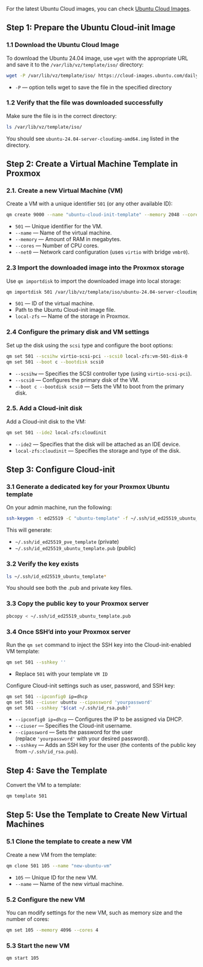 For the latest Ubuntu Cloud images, you can check [Ubuntu Cloud Images](https://cloud-images.ubuntu.com/).
## Step 1: Prepare the Ubuntu Cloud-init Image

### 1.1 Download the Ubuntu Cloud Image

To download the Ubuntu 24.04 image, use `wget` with the appropriate URL and save it to the `/var/lib/vz/template/iso/` directory:

```bash
wget -P /var/lib/vz/template/iso/ https://cloud-images.ubuntu.com/daily/server/releases/24.04/release/ubuntu-24.04-server-cloudimg-amd64.img
```
- `-P` — option tells wget to save the file in the specified directory

### 1.2 Verify that the file was downloaded successfully

Make sure the file is in the correct directory:

```bash
ls /var/lib/vz/template/iso/
```
You should see `ubuntu-24.04-server-cloudimg-amd64.img` listed in the directory.

## Step 2: Create a Virtual Machine Template in Proxmox

### 2.1. Create a new Virtual Machine (VM)

Create a VM with a unique identifier `501` (or any other available ID):

```bash
qm create 9000 --name "ubuntu-cloud-init-template" --memory 2048 --cores 2 --net0 virtio,bridge=vmbr0
```
- `501` — Unique identifier for the VM.
- `--name` — Name of the virtual machine.
- `--memory` — Amount of RAM in megabytes.
- `--cores` — Number of CPU cores.
- `--net0` — Network card configuration (uses `virtio` with bridge `vmbr0`).

### 2.3 Import the downloaded image into the Proxmox storage

Use `qm importdisk` to import the downloaded image into local storage:

```bash
qm importdisk 501 /var/lib/vz/template/iso/ubuntu-24.04-server-cloudimg-amd64.img local-zfs
```
- `501` — ID of the virtual machine.
- Path to the Ubuntu Cloud-init image file.
- `local-zfs` — Name of the storage in Proxmox.

### 2.4 Configure the primary disk and VM settings

Set up the disk using the `scsi` type and configure the boot options:

```bash
qm set 501 --scsihw virtio-scsi-pci --scsi0 local-zfs:vm-501-disk-0
qm set 501 --boot c --bootdisk scsi0
```
- `--scsihw` — Specifies the SCSI controller type (using `virtio-scsi-pci`).
- `--scsi0` — Configures the primary disk of the VM.
- `--boot c --bootdisk scsi0` — Sets the VM to boot from the primary disk.

### 2.5. Add a Cloud-init disk

Add a Cloud-init disk to the VM:

```bash
qm set 501 --ide2 local-zfs:cloudinit
```
- `--ide2` — Specifies that the disk will be attached as an IDE device.
- `local-zfs:cloudinit` — Specifies the storage and type of the disk.

## Step 3: Configure Cloud-init

### 3.1 Generate a dedicated key for your Proxmox Ubuntu template

On your admin machine, run the following:
```bash
ssh-keygen -t ed25519 -C "ubuntu-template" -f ~/.ssh/id_ed25519_ubuntu_template
```
This will generate:

- `~/.ssh/id_ed25519_pve_template` (private)    
- `~/.ssh/id_ed25519_ubuntu_template.pub` (public)

### 3.2 Verify the key exists

```bash
ls ~/.ssh/id_ed25519_ubuntu_template*
```
You should see both the .pub and private key files.

### 3.3 Copy the **public key** to your Proxmox server

```bash
pbcopy < ~/.ssh/id_ed25519_ubuntu_template.pub
```

### 3.4 Once SSH’d into your Proxmox server

Run the `qm set` command to inject the SSH key into the Cloud-init-enabled VM template:

```bash
qm set 501 --sshkey ''
```
- Replace `501` with your template `VM ID`

Configure Cloud-init settings such as user, password, and SSH key:

```bash
qm set 501 --ipconfig0 ip=dhcp
qm set 501 --ciuser ubuntu --cipassword 'yourpassword'
qm set 501 --sshkey "$(cat ~/.ssh/id_rsa.pub)"
```
- `--ipconfig0 ip=dhcp` — Configures the IP to be assigned via DHCP.
- `--ciuser` — Specifies the Cloud-init username.
- `--cipassword` — Sets the password for the user (replace `'yourpassword'` with your desired password).
- `--sshkey` — Adds an SSH key for the user (the contents of the public key from `~/.ssh/id_rsa.pub`).

## Step 4: Save the Template

Convert the VM to a template:

```bash
qm template 501
```

## Step 5: Use the Template to Create New Virtual Machines

### 5.1 Clone the template to create a new VM

Create a new VM from the template:

```bash
qm clone 501 105 --name "new-ubuntu-vm"
```
- `105` — Unique ID for the new VM.
- `--name` — Name of the new virtual machine.

### 5.2 Configure the new VM

You can modify settings for the new VM, such as memory size and the number of cores:

```bash
qm set 105 --memory 4096 --cores 4
```

### 5.3 Start the new VM

```bash
qm start 105
```